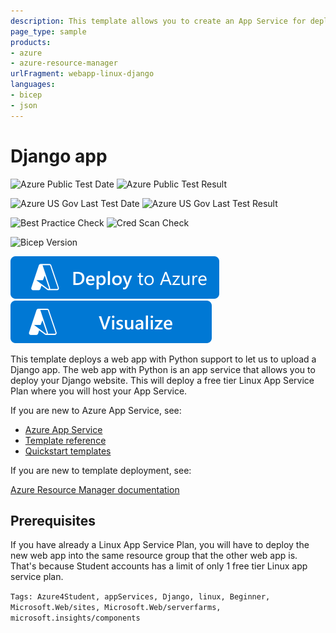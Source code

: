 ```yaml
---
description: This template allows you to create an App Service for deploying a Django app.
page_type: sample
products:
- azure
- azure-resource-manager
urlFragment: webapp-linux-django
languages:
- bicep
- json
---
```

# Django app

![Azure Public Test Date](https://azurequickstartsservice.blob.core.windows.net/badges/quickstarts/microsoft.web/webapp-linux-django/PublicLastTestDate.svg)
![Azure Public Test Result](https://azurequickstartsservice.blob.core.windows.net/badges/quickstarts/microsoft.web/webapp-linux-django/PublicDeployment.svg)

![Azure US Gov Last Test Date](https://azurequickstartsservice.blob.core.windows.net/badges/quickstarts/microsoft.web/webapp-linux-django/FairfaxLastTestDate.svg)
![Azure US Gov Last Test Result](https://azurequickstartsservice.blob.core.windows.net/badges/quickstarts/microsoft.web/webapp-linux-django/FairfaxDeployment.svg)

![Best Practice Check](https://azurequickstartsservice.blob.core.windows.net/badges/quickstarts/microsoft.web/webapp-linux-django/BestPracticeResult.svg)
![Cred Scan Check](https://azurequickstartsservice.blob.core.windows.net/badges/quickstarts/microsoft.web/webapp-linux-django/CredScanResult.svg)

![Bicep Version](https://azurequickstartsservice.blob.core.windows.net/badges/quickstarts/microsoft.web/webapp-linux-django/BicepVersion.svg)

[![Deploy To Azure](https://raw.githubusercontent.com/Azure/azure-quickstart-templates/master/1-CONTRIBUTION-GUIDE/images/deploytoazure.svg?sanitize=true)](https://portal.azure.com/#create/Microsoft.Template/uri/https%3A%2F%2Fraw.githubusercontent.com%2FAzure%2Fazure-quickstart-templates%2Fmaster%2Fquickstarts%2Fmicrosoft.web%2Fwebapp-linux-django%2Fazuredeploy.json)  [![Visualize](https://raw.githubusercontent.com/Azure/azure-quickstart-templates/master/1-CONTRIBUTION-GUIDE/images/visualizebutton.svg?sanitize=true)](http://armviz.io/#/?load=https%3A%2F%2Fraw.githubusercontent.com%2FAzure%2Fazure-quickstart-templates%2Fmaster%2Fquickstarts%2Fmicrosoft.web%2Fwebapp-linux-django%2Fazuredeploy.json)

This template deploys a web app with Python support to let us to upload a Django app. The web app with Python is an app service that allows you to deploy your Django website. This will deploy a free tier Linux App Service Plan where you will host your App Service.

If you are new to Azure App Service, see:

- [Azure App Service](https://azure.microsoft.com/services/app-service/web/)
- [Template reference](https://docs.microsoft.com/azure/templates/microsoft.web/allversions)
- [Quickstart templates](https://azure.microsoft.com/resources/templates/?resourceType=Microsoft.Compute&pageNumber=1&sort=Popular&term=web+apps)

If you are new to template deployment, see:

[Azure Resource Manager documentation](https://docs.microsoft.com/azure/azure-resource-manager/)

## Prerequisites

If you have already a Linux App Service Plan, you will have to deploy the new web app into the same resource group that the other web app is. That's because Student accounts has a limit of only 1 free tier Linux app service plan.

`Tags: Azure4Student, appServices, Django, linux, Beginner, Microsoft.Web/sites, Microsoft.Web/serverfarms, microsoft.insights/components`

